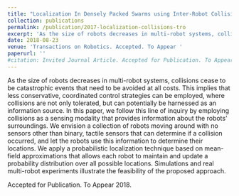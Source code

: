 ```yaml
---
title: "Localization In Densely Packed Swarms using Inter-Robot Collisions as a Sensing Modality"
collection: publications
permalink: /publication/2017-localization-collisions-tro
excerpt: 'As the size of robots decreases in multi-robot systems, collisions cease to be catastrophic events that need to be avoided at all costs. This implies that less conservative, coordinated control strategies can be employed, where collisions are not only tolerated, but can potentially be harnessed as an information source. In this paper, we follow this line of inquiry by employing collisions as a sensing modality that provides information about the robots’ surroundings. We envision a collection of robots moving around with no sensors other than binary, tactile sensors that can determine if a collision occurred, and let the robots use this information to determine their locations. We apply a probabilistic localization technique based on mean-field approximations that allows each robot to maintain and update a probability distribution over all possible locations. Simulations and real multi-robot experiments illustrate the feasibility of the proposed approach. '
date: 2018-08-23
venue: 'Transactions on Robotics. Accepted. To Appear '
paperurl: ''
#citation: Invited Journal Article. Accepted for Publication. To Appear 2018.
---
```

As the size of robots decreases in multi-robot systems, collisions cease to be catastrophic events that need to be avoided at all costs. This implies that less conservative, coordinated control strategies can be employed, where collisions are not only tolerated, but can potentially be harnessed as an information source. In this paper, we follow this line of inquiry by employing collisions as a sensing modality that provides information about the robots’ surroundings. We envision a collection of robots moving around with no sensors other than binary, tactile sensors that can determine if a collision occurred, and let the robots use this information to determine their locations. We apply a probabilistic localization technique based on mean-field approximations that allows each robot to maintain and update a probability distribution over all possible locations. Simulations and real multi-robot experiments illustrate the feasibility of the proposed approach.

Accepted for Publication. To Appear 2018.
